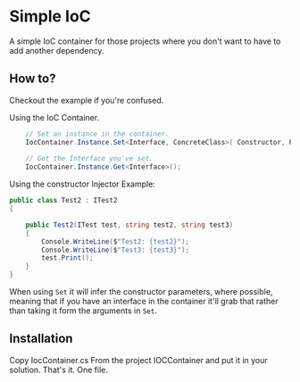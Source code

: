 ﻿# Simple IoC
A simple IoC container for those projects where you don't want to have to add another
dependency.

## How to?
Checkout the example if you're confused.

Using the IoC Container.
```cs
    // Set an instance in the container.
    IocContainer.Instance.Set<Interface, ConcreteClass>( Constructor, Parameters );
    
    // Get the Interface you've set.
    IocContainer.Instance.Get<Interface>(); 
```
Using the constructor Injector
Example:
```cs
public class Test2 : ITest2
{

    public Test2(ITest test, string test2, string test3)
    {
        Console.WriteLine($"Test2: {test2}");
        Console.WriteLine($"Test3: {test3}");
        test.Print();
    }
}
```
When using `Set` it will infer the constructor parameters, where possible, meaning that if you 
have an interface in the container it'll grab that rather than taking it form the arguments in `Set`.

## Installation
Copy IocContainer.cs From the project IOCContainer and put it in your solution.
That's it. One file.